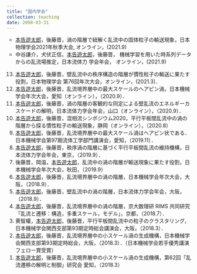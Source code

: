 ```yaml
---
title: "国内学会"
collection: teaching
date: 2098-03-31
---
```

<ul style="list-style-type:circle">
<li>
<u>本告遊太郎</u>，後藤晋，渦の階層で紐解く乱流中の固体粒子の輸送現象，日本物理学会2021年秋季大会,
オンライン，(2021.9)
</li>
<li>
中谷謙介，犬伏正信，<u>本告遊太郎</u>，後藤晋，
機械学習を用いた時系列データからの乱流場推定，日本流体力 学会年会，
オンライン，(2021.9)
</li>
</ul>
<ol reversed>
<li>
<u>本告遊太郎</u>，後藤晋，壁乱流中の秩序構造の階層が慣性粒子の輸送に果たす役割，日本物理学会 第76回年次大会，オンライン，(2021.3)．
</li>
<li>
<u>本告遊太郎</u>，後藤晋，乱流境界層中の最大スケールのヘアピン渦，日本機械学会年次大会，愛知（オンライン），（2020.9）．
</li>
<li>
<u>本告遊太郎</u>，後藤晋，渦の階層の客観的な同定による壁乱流のエネルギーカスケードの解明，日本流体力学会年会，山口（オンライン），（2020.9）．
</li>
<li>
<u>本告遊太郎</u>，後藤晋，混相流シンポジウム2020，平行平板間乱流中の渦の階層から探る慣性粒子の輸送現象，静岡（オンライン），（2020.8）
</li>
<li>
<u>本告遊太郎</u>，後藤晋，乱流境界層中の最大スケール渦はヘアピン状である．日本機械学会第97期流体工学部門講演会，愛知，（2019.11）．
</li>
<li>
<u>本告遊太郎</u>，後藤晋，秩序渦の階層に基づく平行平板間乱流の維持機構，日本流体力学会年会，東京，（2019.9）．
</li>
<li>
後藤晋，岡温，<u>本告遊太郎</u>，乱流中の渦の階層が輸送現象に果たす役割，日本機械学会年次大会，秋田，（2019.9）
</li>
<li>
<u>本告遊太郎</u>，後藤晋，乱流境界層中の渦の階層，日本機械学会年次大会，大阪，（2018.9）．
</li>
<li>
<u>本告遊太郎</u>，後藤晋，壁乱流中の渦の階層，日本流体力学会年会，大阪，（2018.9）．
</li>
<li>
<u>本告遊太郎</u>，後藤晋，乱流境界層中の渦の階層，京大数理研 RIMS 共同研究「乱流と遷移：構造，多重スケール，モデル」，京都，（2018.7）．
</li>
<li>
黄智權，<u>本告遊太郎</u>，後藤晋，平行平板間乱流中の粒子のクラスタリング，日本機械学会関西支部第93期定時総会講演会，大阪，（2018.3）．
</li>
<li>
<u>本告遊太郎</u>，後藤晋，乱流境界層中の小スケール渦の生成機構，日本機械学会関西支部第93期定時総会，大阪，（2018.3）．（日本機械学会若手優秀講演フェロー賞受賞）
</li>
<li>
<u>本告遊太郎</u>，後藤晋，乱流境界層中の小スケール渦の生成機構，第62回「乱流遷移の解明と制御」研究会 愛知，（2018.3）
</li>
</ol>
